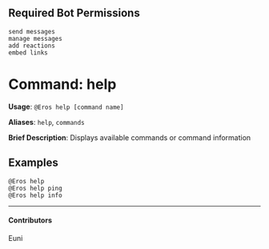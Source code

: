 ## Required Bot Permissions

```
send messages
manage messages
add reactions
embed links
```

# Command: help


**Usage**: `@Eros help [command name]`

**Aliases**: `help`, `commands`

**Brief Description**: Displays available commands or command information



## Examples

```
@Eros help 
@Eros help ping
@Eros help info
```


---

#### Contributors


Euni
